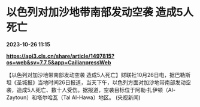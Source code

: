 # 以色列对加沙地带南部发动空袭 造成5人死亡

**2023-10-26 11:15**

**https://api3.cls.cn/share/article/1497815?os=web&sv=7.7.5&app=CailianpressWeb**

【以色列对加沙地带南部发动空袭 造成5人死亡】财联社10月26日电，据巴勒斯坦《圣城报》当地时间26日报道，当天下午，以色列方面对加沙地带南部发动空袭，造成5人死亡、数十人受伤。据报道，空袭目标位于阿勒·扎伊顿（Al-Zaytoun）和塔尔哈瓦（Tal Al-Hawa）地区。 (央视新闻)